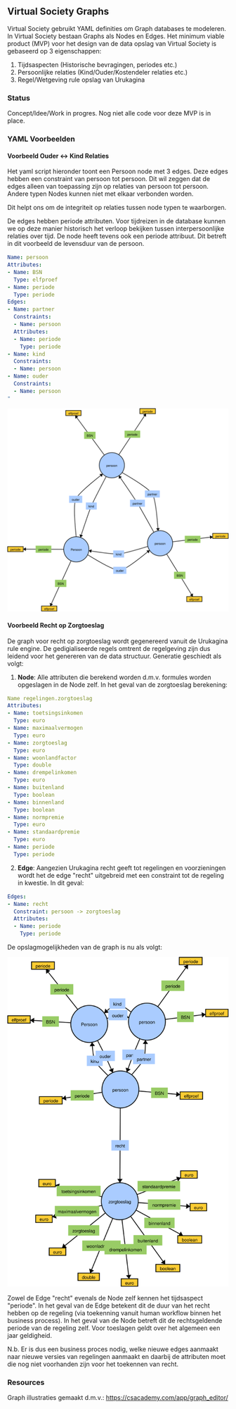 ## Virtual Society Graphs

Virtual Society gebruikt YAML definities om Graph databases te modeleren. In Virtual Society bestaan Graphs als Nodes en Edges.
Het minimum viable product (MVP) voor het design van de data opslag van Virtual Society is gebaseerd op 3 eigenschappen:

1. Tijdsaspecten (Historische bevragingen, periodes etc.)
2. Persoonlijke relaties (Kind/Ouder/Kostendeler relaties etc.)
3. Regel/Wetgeving rule opslag van Urukagina

### Status

Concept/Idee/Work in progres. Nog niet alle code voor deze MVP is in place.

### YAML Voorbeelden

#### Voorbeeld Ouder <-> Kind Relaties

Het yaml script hieronder toont een Persoon node met 3 edges. Deze edges hebben een constraint van persoon tot persoon. Dit wil zeggen
dat de edges alleen van toepassing zijn op relaties van persoon tot persoon. Andere typen Nodes kunnen niet met elkaar verbonden worden.

Dit helpt ons om de integriteit op relaties tussen node typen te waarborgen.

De edges hebben periode attributen. Voor tijdreizen in de database kunnen we op deze manier historisch het verloop bekijken tussen
interpersoonlijke relaties over tijd. De node heeft tevens ook een periode attribuut. Dit betreft in dit voorbeeld de levensduur van de persoon.

```YAML
Name: persoon
Attributes:
- Name: BSN
  Type: elfproef
- Name: periode
  Type: periode
Edges:
- Name: partner
  Constraints:
  - Name: persoon
  Attributes:
  - Name: periode
    Type: periode
- Name: kind
  Constraints:
  - Name: persoon
- Name: ouder
  Constraints:
  - Name: persoon
"
```

![](doc/img/ouder-kind-relatie.svg)


#### Voorbeeld Recht op Zorgtoeslag

De graph voor recht op zorgtoeslag wordt gegenereerd vanuit de Urukagina rule engine. De gedigialiseerde regels omtrent de regelgeving zijn dus
leidend voor het genereren van de data structuur. Generatie geschiedt als volgt:

1. **Node**: Alle attributen die berekend worden d.m.v. formules worden opgeslagen in de Node zelf. In het geval van de zorgtoeslag berekening:

```YAML
Name regelingen.zorgtoeslag
Attributes:
- Name: toetsingsinkomen
  Type: euro
- Name: maximaalvermogen
  Type: euro
- Name: zorgtoeslag
  Type: euro
- Name: woonlandfactor
  Type: double
- Name: drempelinkomen
  Type: euro
- Name: buitenland
  Type: boolean
- Name: binnenland
  Type: boolean
- Name: normpremie
  Type: euro
- Name: standaardpremie
  Type: euro
- Name: periode
  Type: periode
```

2. **Edge**: Aangezien Urukagina recht geeft tot regelingen en voorzieningen wordt het de edge "recht" uitgebreid met een constraint tot de regeling in kwestie.
   In dit geval:

```YAML
Edges:
- Name: recht
  Constraint: persoon -> zorgtoeslag
  Attributes:
  - Name: periode
    Type: periode
```

De opslagmogelijkheden van de graph is nu als volgt:

![](doc/img/zorgtoeslag.svg)

Zowel de Edge "recht" evenals de Node zelf kennen het tijdsaspect "periode". In het geval van de Edge betekent dit de duur van het recht hebben
op de regeling (via toekenning vanuit human workflow binnen het business process). In het geval van de Node betreft dit de rechtsgeldende periode van de regeling zelf. Voor toeslagen geldt over het algemeen een
jaar geldigheid.

N.b. Er is dus een business proces nodig, welke nieuwe edges aanmaakt naar nieuwe versies van regelingen aanmaakt en daarbij de attributen moet 
die nog niet voorhanden zijn voor het toekennen van recht.

### Resources

Graph illustraties gemaakt d.m.v.: https://csacademy.com/app/graph_editor/